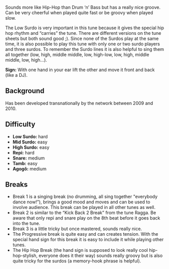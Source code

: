 Sounds more like Hip-Hop than Drum ‘n’ Bass but has a really nice groove. Can be very cheerful when played quite fast
or be groovy when played slow.

The Low Surdo is very important in this tune because it gives the special hip hop rhythm and “carries” the tune. There
are different versions on the tune sheets but both sound good ;). Since none of the Surdos play at the same time, it is
also possible to play this tune with only one or two surdo players and three surdos. To remember the Surdo lines it is
also helpful to sing them all together (low, high, middle middle, low, high-low, low, high, middle middle, low, high…).

**Sign:** With one hand in your ear lift the other and move it front and back (like a DJ).

## Background

Has been developed transnationally by the network between 2009 and 2010.

## Difficulty

* **Low Surdo:** hard
* **Mid Surdo:** easy
* **High Surdo:** easy
* **Repi:** hard
* **Snare:** medium
* **Tamb:** easy
* **Agogô:** medium


## Breaks

* Break 1 is a singing break (no drumming, all sing together "everybody dance now!”), brings a good mood and moves and
  can be used to involve audience. This break can be played in all other tunes as well.
* Break 2 is similar to the “Kick Back 2 Break” from the tune Ragga. Be aware that only repi and snare play on the 8th
  beat before it goes back into the tune.
* Break 3 is a little tricky but once mastered, sounds really nice.
* The Progressive break is quite easy and can creates tension. With the special hand sign for this break it is easy to
  include it while playing other tunes.
* The Hip Hop Break (the hand sign is supposed to look really cool hip-hop-stylish, everyone does it their way) sounds
  really groovy but is also quite tricky for the surdos (a memory-hook phrase is helpful).